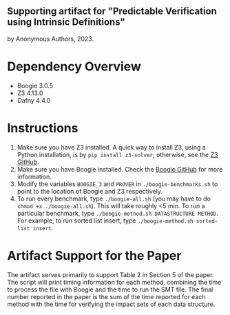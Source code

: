 ## Supporting artifact for "Predictable Verification using Intrinsic Definitions"
by Anonymous Authors, 2023.

# Dependency Overview
- Boogie 3.0.5
- Z3 4.13.0
- Dafny 4.4.0

# Instructions
1. Make sure you have Z3 installed. A quick way to install Z3, using a Python installation,
   is by `pip install z3-solver`; otherwise, see the [Z3 GitHub](https://github.com/Z3Prover/z3).
2. Make sure you have Boogie installed. Check the 
   [Boogie GitHub](https://github.com/boogie-org/boogie) for more information.
3. Modify the variables `BOOGIE_3` and `PROVER` in
   `./boogie-benchmarks.sh` to point to the location of Boogie and Z3 respectively.
4. To run every benchmark, type `./boogie-all.sh` (you may have to do `chmod +x ./boogie-all.sh`).
   This will take roughly <5 min.
   To run a particular benchmark, type `./boogie-method.sh DATASTRUCTURE METHOD`. For example, to
   run sorted list insert, type `./boogie-method.sh sorted-list insert`.

# Artifact Support for the Paper
The artifact serves primarily to support Table 2 in Section 5 of the paper. The script will print
timing information for each method, combining the time to process the file with Boogie and the
time to run the SMT file. The final number reported in the paper is the sum of the time reported
for each method with the time for verifying the impact sets of each data structure.

